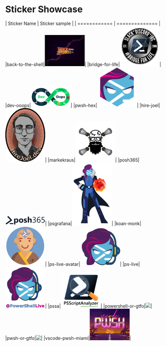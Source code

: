 # Sticker Showcase

| Sticker Name | Sticker sample |
| ============ | ============== |
|back-to-the-shell|<a href="back-to-the-shell"><img src="back-to-the-shell\back-to-the-shell-final.png" width="25%"></a>|
|bridge-for-life|<a href="bridge-for-life"><img src="bridge-for-life\bridge-for-life-final.png" width="25%"></a>|
|dev-ooops|<a href="dev-ooops"><img src="dev-ooops\dev-ooops-final.png" width="25%"></a>|
|pwsh-hex|<a href="hex-pwsh-avatar"><img src="hex-pwsh-avatar\pwsh-hex-final.png" width="25%"></a>|
|hire-joel|<a href="hire-joel"><img src="hire-joel\hire-joel-final.png" width="25%"></a>|
|markekraus|<a href="markekraus"><img src="markekraus\markekraus-final.png" width="25%"></a>|
|posh365|<a href="posh365"><img src="posh365\posh365-final.png" width="25%"></a>|
|psgrafana|<a href="psgrafana"><img src="psgrafana\psgrafana-final.png" width="25%"></a>|
|koan-monk|<a href="pskoans"><img src="pskoans\koan-monk-final.png" width="25%"></a>|
|ps-live-avatar|<a href="ps-live"><img src="ps-live\ps-live-avatar-final.png" width="25%"></a>|
|ps-live|<a href="ps-live"><img src="ps-live\ps-live-final.png" width="25%"></a>|
|pssa|<a href="psscriptanalyzer"><img src="psscriptanalyzer\pssa-final.png" width="25%"></a>|
|powershell-or-gtfo|<a href="pwsh-or-gtfo"><img src="pwsh-or-gtfo\powershell-or-gtfo-final.png" width="25%"></a>|
|pwsh-or-gtfo|<a href="pwsh-or-gtfo"><img src="pwsh-or-gtfo\pwsh-or-gtfo-final.png" width="25%"></a>|
|vscode-pwsh-miami|<a href="vscode-pwsh-miami"><img src="vscode-pwsh-miami\vscode-pwsh-miami-final.png" width="25%"></a>|
